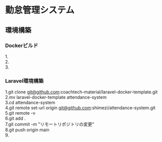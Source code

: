 # 勤怠管理システム<br>
## 環境構築<br>
### Dockerビルド<br>
1.<br>
2.<br>
3.
### Laravel環境構築<br>
1.git clone git@github.com:coachtech-material/laravel-docker-template.git<br>
2.mv laravel-docker-template attendance-system<br>
3.cd attendance-system<br>
4.git remote set-url origin git@github.com:shimezi/attendance-system.git<br>
5.git remote -v<br>
6.git add .<br>
7.git commit -m "リモートリポジトリの変更"<br>
8.git push origin main<br>
9.

